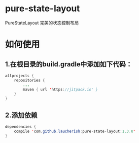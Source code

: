 # pure-state-layout
PureStateLayout
完美的状态控制布局

# 如何使用

## 1.在根目录的build.gradle中添加如下代码：
```java
allprojects {
    repositories {
        ...
        maven { url 'https://jitpack.io' }
    }
}
```

## 2.添加依赖
```java
dependencies {
    compile 'com.github.laucherish:pure-state-layout:1.3.0'
}
```